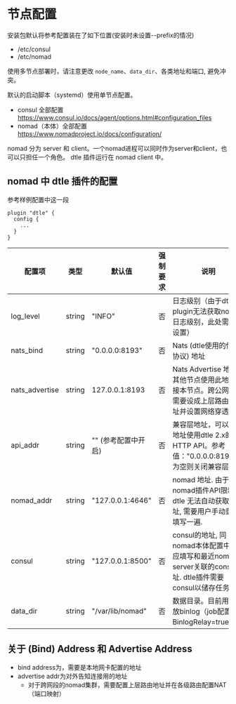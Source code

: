 # 节点配置

安装包默认将参考配置装在了如下位置(安装时未设置--prefix的情况)
- /etc/consul
- /etc/nomad

使用多节点部署时，请注意更改 `node_name`、`data_dir`、各类地址和端口, 避免冲突。

默认的启动脚本（systemd）使用单节点配置。

- consul 全部配置 https://www.consul.io/docs/agent/options.html#configuration_files
- nomad（本体）全部配置 https://www.nomadproject.io/docs/configuration/

nomad 分为 server 和 client。一个nomad进程可以同时作为server和client，也可以只担任一个角色。
dtle 插件运行在 nomad client 中。

## nomad 中 dtle 插件的配置

参考样例配置中这一段
```
plugin "dtle" {
  config {
    ...
  }
}
```

| 配置项        | 类型       | 默认值             | 强制要求 | 说明                                                                                 |
|---------------|------------|--------------------|----------|--------------------------------------------------------------------------------------|
| log_level      | string     | "INFO"            | 否       | 日志级别（由于dtle plugin无法获取nomad日志级别，此处需额外设置）                          |
| nats_bind      | string     | "0.0.0.0:8193"     | 否       | Nats (dtle使用的传输协议) 地址                                                       |
| nats_advertise | string     | 127.0.0.1:8193     | 否       | Nats Advertise 地址, 其他节点使用此地址连接本节点。跨公网传输需要设成上层路由器地址并设置网络穿透   |
| api_addr       |  string    | "" (参考配置中开启) | 否       | 兼容层地址，可以在此地址使用dtle 2.x的HTTP API。参考值："0.0.0.0:8190"。为空则关闭兼容层。   |
| nomad_addr     | string     | "127.0.0.1:4646"   | 否       | nomad 地址. 由于nomad插件API限制, dtle 无法自动获取该地址, 需要用户手动重复填写一遍. |
| consul        | string | "127.0.0.1:8500" | 否       | consul的地址, 同nomad本体配置中的. 应填写和最近nomad server关联的consul地址. dtle插件需要consul以储存任务信息            |
| data_dir        | string |  "/var/lib/nomad"  | 否       | 数据目录。目前用于存放binlog（job配置中BinlogRelay=true时）                             |


## 关于 (Bind) Address 和 Advertise Address

- bind address为，需要是本地网卡配置的地址
- advertise addr为对外告知连接用的地址
  - 对于跨网段的nomad集群，需要配置上层路由地址并在各级路由配置NAT（端口映射）
